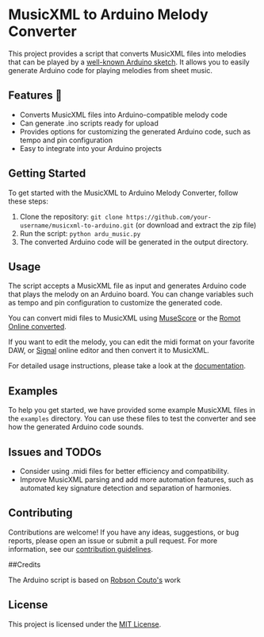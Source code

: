 # MusicXML to Arduino Melody Converter

This project provides a script that converts MusicXML files into melodies that can be played by a [well-known Arduino sketch](https://github.com/robsoncouto/arduino-songs). It allows you to easily generate Arduino code for playing melodies from sheet music.

## Features :musical_note:

- Converts MusicXML files into Arduino-compatible melody code
- Can generate .ino scripts ready for upload
- Provides options for customizing the generated Arduino code, such as tempo and pin configuration
- Easy to integrate into your Arduino projects

## Getting Started

To get started with the MusicXML to Arduino Melody Converter, follow these steps:

1. Clone the repository: `git clone https://github.com/your-username/musicxml-to-arduino.git` (or download  and extract the zip file)
1. Run the script: `python ardu_music.py`
2. The converted Arduino code will be generated in the output directory.

## Usage

The script accepts a MusicXML file as input and generates Arduino code that plays the melody on an Arduino board. You can change variables such as tempo and pin configuration to customize the generated code.

You can convert midi files to MusicXML using [MuseScore](https://musescore.org/en) or the [Romot Online converted](https://romot-co.github.io/midi-musicxml-seq/).

If you want to edit the melody, you can edit the midi format on your favorite DAW, or [Signal](https://signal.vercel.app/edit) online editor and then convert it to MusicXML.

For detailed usage instructions, please take a look at the [documentation](docs/usage.md).

## Examples

To help you get started, we have provided some example MusicXML files in the `examples` directory. You can use these files to test the converter and see how the generated Arduino code sounds.


## Issues and TODOs

- Consider using .midi files for better efficiency and compatibility.
- Improve MusicXML parsing and add more automation features, such as automated key signature detection and separation of harmonies.




## Contributing

Contributions are welcome! If you have any ideas, suggestions, or bug reports, please open an issue or submit a pull request. For more information, see our [contribution guidelines](CONTRIBUTING.md).

##Credits

The Arduino script is based on [Robson Couto's](https://github.com/robsoncouto) work

## License

This project is licensed under the [MIT License](LICENSE).
